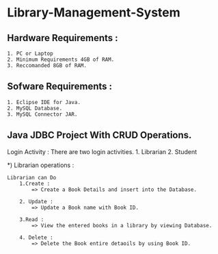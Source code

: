 # Library-Management-System

## Hardware Requirements : 
    1. PC or Laptop
    2. Minimum Requirements 4GB of RAM.
    3. Reccomanded 8GB of RAM.

## Sofware Requirements : 
    1. Eclipse IDE for Java.
    2. MySQL Database.
    3. MySQL Connector JAR.
    
## Java JDBC Project With CRUD Operations.
Login Activity : 
  There are two login activities.
    1. Librarian
    2. Student

*) Librarian operations : 

    Librarian can Do
        1.Create : 
            => Create a Book Details and insert into the Database.
        
        2. Update : 
            => Update a Book name with Book ID.

        3.Read : 
            => View the entered books in a library by viewing Database.

        4. Delete : 
            => Delete the Book entire detaoils by using Book ID.
